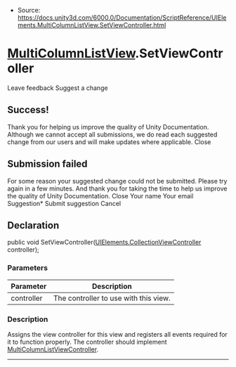 * Source: https://docs.unity3d.com/6000.0/Documentation/ScriptReference/UIElements.MultiColumnListView.SetViewController.html

#  [MultiColumnListView](https://docs.unity3d.com/6000.0/Documentation/ScriptReference/UIElements.MultiColumnListView.html).SetViewController
Leave feedback
Suggest a change
## Success!
Thank you for helping us improve the quality of Unity Documentation. Although we cannot accept all submissions, we do read each suggested change from our users and will make updates where applicable.
Close
## Submission failed
For some reason your suggested change could not be submitted. Please <a>try again</a> in a few minutes. And thank you for taking the time to help us improve the quality of Unity Documentation.
Close
Your name Your email Suggestion* Submit suggestion
Cancel
## Declaration
public void SetViewController([UIElements.CollectionViewController](https://docs.unity3d.com/6000.0/Documentation/ScriptReference/UIElements.CollectionViewController.html) controller); 
### Parameters
Parameter | Description  
---|---  
controller | The controller to use with this view.  
### Description
Assigns the view controller for this view and registers all events required for it to function properly. 
The controller should implement [MultiColumnListViewController](https://docs.unity3d.com/6000.0/Documentation/ScriptReference/UIElements.MultiColumnListViewController.html).
* * *
